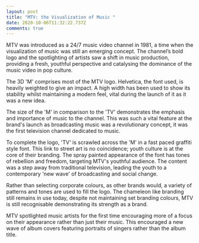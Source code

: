 ```yaml
---
layout: post
title: "MTV: the Visualization of Music "
date: 2020-10-06T11:32:22.737Z
comments: true
---
```

MTV was introduced as a 24/7 music video channel in 1981, a time when the visualization of music was still an emerging concept. The channel’s bold logo and the spotlighting of artists saw a shift in music production, providing a fresh, youthful perspective and catalysing the dominance of the music video in pop culture.

The 3D 'M' comprises most of the MTV logo. Helvetica, the font used, is heavily weighted to give an impact. A high width has been used to show its stability whilst maintaining a modern feel, vital during the launch of it as it was a new idea. 

The size of the 'M' in comparison to the 'TV' demonstrates the emphasis and importance of music to the channel. This was such a vital feature at the brand's launch as broadcasting music was a revolutionary concept, it was the first television channel dedicated to music.

To complete the logo, 'TV' is scrawled across the 'M' in a fast paced graffiti style font. This link to street art is no coincidence; youth culture is at the core of their branding. The spray painted appearance of the font has tones of rebellion and freedom, targeting MTV's youthful audience. The content was a step away from traditional television, leading the youth to a contemporary 'new wave' of broadcasting and social change.  

Rather than selecting corporate colours, as other brands would, a variety of patterns and tones are used to fill the logo. The chameleon like branding still remains in use today, despite not maintaining set branding colours, MTV is still recognisable demonstrating its strength as a brand. 

MTV spotlighted music artists for the first time encouraging more of a focus on their appearance rather than just their music. This encouraged a new wave of album covers featuring portraits of singers rather than the album title.